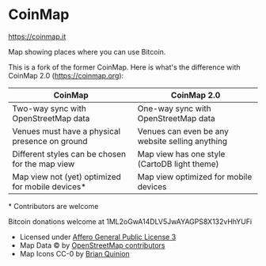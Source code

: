 CoinMap
=======

<https://coinmap.it>

Map showing places where you can use Bitcoin.

This is a fork of the former CoinMap. Here is what's the difference with CoinMap 2.0 (https://coinmap.org):

| CoinMap                                          | CoinMap 2.0                                      |
| -------------------------------------------------| -------------------------------------------------|
| Two-way sync with OpenStreetMap data             | One-way sync with OpenStreetMap data             |
| Venues must have a physical presence on ground   | Venues can even be any website selling anything  |
| Different styles can be chosen for the map view  | Map view has one style (CartoDB light theme)     |
| Map view not (yet) optimized for mobile devices* | Map view optimized for mobile devices            |

&ast; Contributors are welcome

Bitcoin donations welcome at 1ML2oGwA14DLV5JwAYAGPS8X132vHhYUFi

* Licensed under [Affero General Public License 3](http://www.gnu.org/licenses/agpl-3.0.html)
* Map Data © by [OpenStreetMap contributors](http://www.openstreetmap.org/copyright)
* Map Icons CC-0 by [Brian Quinion](http://www.sjjb.co.uk/mapicons/)
